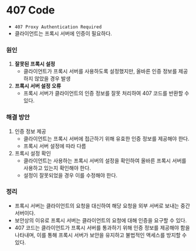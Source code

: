 # 407 Code
* `407 Proxy Authentication Required`
* 클라이언트는 프록시 서버에 인증이 필요하다.

### 원인
1. **잘못된 프록시 설정**
    * 클라이언트가 프록시 서버를 사용하도록 설정했지만, 올바른 인증 정보를 제공하지 않았을 경우 발생
2. **프록시 서버 설정 오류**
    * 프록시 서버가 클라이언트의 인증 정보를 잘못 처리하여 407 코드를 반환할 수 있다.

### 해결 방안
1. 인증 정보 제공
    * 클라이언트는 프록시 서버에 접근하기 위해 유효한 인증 정보를 제공해야 한다.
    * 프록시 서버 설정에 따라 다름
2. 프록시 설정 확인
    * 클라이언트는 사용하는 프록시 서버의 설정을 확인하여 올바른 프록시 서버를 사용하고 있는지 확인해야 한다.
    * 설정이 잘못되었을 경우 이를 수정해야 한다.

### 정리
* 프록시 서버는 클라이언트의 요청을 대신하여 해당 요청을 외부 서버로 보내는 중간 서버이다.
* 보안상의 이유로 프록시 서버는 클라이언트의 요청에 대해 인증을 요구할 수 있다.
* 407 코드는 클라이언트가 프록시 서버를 통과하기 위해 인증 정보를 제공해야 함을 나타내며, 이를 통해 프록시 서버가 보안을 유지하고 불법적인 액세스를 방지할 수 있다.
